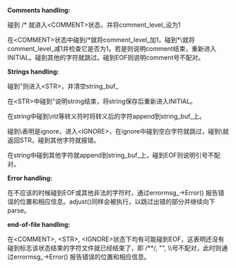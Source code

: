 **Comments handling:**

碰到 /* 就进入\<COMMENT\>状态，并将comment_level_设为1

在\<COMMENT\>状态中碰到/*就将comment\_level\_加1，碰到\*\就将comment\_level\_减1并检查它是否为1。若是则说明comment结束，重新进入INITIAL。碰到其他的字符就跳过。碰到EOF则说明comment号不配对。

**Strings handling:**

碰到"则进入\<STR\>，并清空string_buf_

在\<STR\>中碰到"说明string结束，将string保存后重新进入INITIAL。

在string中碰到\n\t等转义符时将转义后的字符append到string_buf_上。

碰到\表明是ignore，进入\<IGNORE\>，在ignore中碰到空白字符就跳过，碰到\就返回STR，碰到其他字符就报错。

在string中碰到其他字符就append到string_buf_上，碰到EOF则说明引号不配对。

**Error handling:**

在不应该的时候碰到EOF或其他非法的字符时，通过errormsg_->Error() 报告错误的位置和相应信息。adjust()同样会被执行，以跳过出错的部分并继续向下parse。

**end-of-file handling:**

在\<COMMENT\>, \<STR\>, \<IGNORE\>状态下均有可能碰到EOF，这表明还没有碰到标志该状态结束的字符文件就已经结束了，即 /**/, "", \\\\号不配对，此时则通过errormsg_->Error() 报告错误的位置和相应信息。

